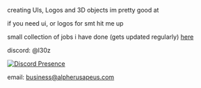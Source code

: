 creating UIs, Logos and 3D objects im pretty good at

if you need ui, or logos for smt hit me up

small collection of jobs i have done (gets updated regularly)
[here](https://docs.google.com/document/d/1JZ_Ci4_FrtrGjHhxd9S7a3fQFQhcTKt8NH5_jIG8Ges/edit?usp=sharing)

discord: @l30z

[![Discord Presence](https://lanyard.cnrad.dev/api/310756225530724353)](https://discord.com/users/310756225530724353)

email: business@alpherusapeus.com

